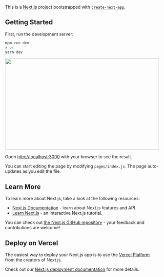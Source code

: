This is a [Next.js](https://nextjs.org/) project bootstrapped with [`create-next-app`](https://github.com/vercel/next.js/tree/canary/packages/create-next-app).

## Getting Started

First, run the development server:

```bash
npm run dev
# or
yarn dev
```

<img src="http://localhost:3000/api/social?headline=Hi%2C%20I%20am%20Fayeed%20Pawaskar%20-%20%3Cbr%20%2F%3E%20Code%20Tinkerer%20%26%20Software%20Engineer&subheading=I%E2%80%99m%20open%20to%20new%20opportunities,%20I%20mostly%20work%20with%20ReactJS,%20NodeJS%20%3Cbr%20/%3E%20Flutter,%20if%20you%20think%20I%20would%20be%20a%20good%20fit%20for%20your%20company%20contact%20me.&linkedIn=fayeed.pawaskar&github=@fayeed&stackoverflow=@fayeed&twitter=@fayeedP&rss=fayeed.dev/rss.xml&mail=fayeed@live.com" height="300" width="100%" />

Open [http://localhost:3000](http://localhost:3000) with your browser to see the result.

You can start editing the page by modifying `pages/index.js`. The page auto-updates as you edit the file.

## Learn More

To learn more about Next.js, take a look at the following resources:

- [Next.js Documentation](https://nextjs.org/docs) - learn about Next.js features and API.
- [Learn Next.js](https://nextjs.org/learn) - an interactive Next.js tutorial.

You can check out [the Next.js GitHub repository](https://github.com/vercel/next.js/) - your feedback and contributions are welcome!

## Deploy on Vercel

The easiest way to deploy your Next.js app is to use the [Vercel Platform](https://vercel.com/import?utm_medium=default-template&filter=next.js&utm_source=create-next-app&utm_campaign=create-next-app-readme) from the creators of Next.js.

Check out our [Next.js deployment documentation](https://nextjs.org/docs/deployment) for more details.
